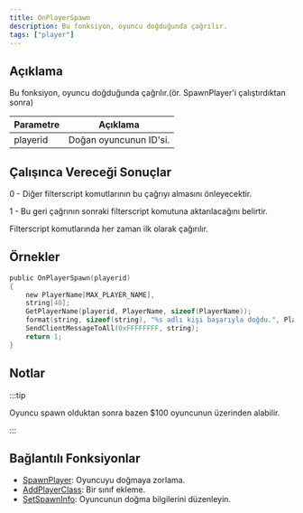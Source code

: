 ```yaml
---
title: OnPlayerSpawn
description: Bu fonksiyon, oyuncu doğduğunda çağrılır.
tags: ["player"]
---
```


## Açıklama

Bu fonksiyon, oyuncu doğduğunda çağrılır.(ör. SpawnPlayer'i çalıştırdıktan sonra)

| Parametre | Açıklama                           |
| --------- | ---------------------------------- |
| playerid  | Doğan oyuncunun ID'si.             |

## Çalışınca Vereceği Sonuçlar

0 - Diğer filterscript komutlarının bu çağrıyı almasını önleyecektir.

1 - Bu geri çağrının sonraki filterscript komutuna aktarılacağını belirtir.

Filterscript komutlarında her zaman ilk olarak çağırılır.

## Örnekler

```c
public OnPlayerSpawn(playerid)
{
    new PlayerName[MAX_PLAYER_NAME],
    string[40];
    GetPlayerName(playerid, PlayerName, sizeof(PlayerName));
    format(string, sizeof(string), "%s adlı kişi başarıyla doğdu.", PlayerName);
    SendClientMessageToAll(0xFFFFFFFF, string);
    return 1;
}
```

## Notlar

:::tip

Oyuncu spawn olduktan sonra bazen \$100 oyuncunun üzerinden alabilir.

:::

## Bağlantılı Fonksiyonlar

- [SpawnPlayer](../functions/SpawnPlayer): Oyuncuyu doğmaya zorlama.
- [AddPlayerClass](../functions/AddPlayerClass): Bir sınıf ekleme.
- [SetSpawnInfo](../functions/SetSpawnInfo): Oyuncunun doğma bilgilerini düzenleyin.
